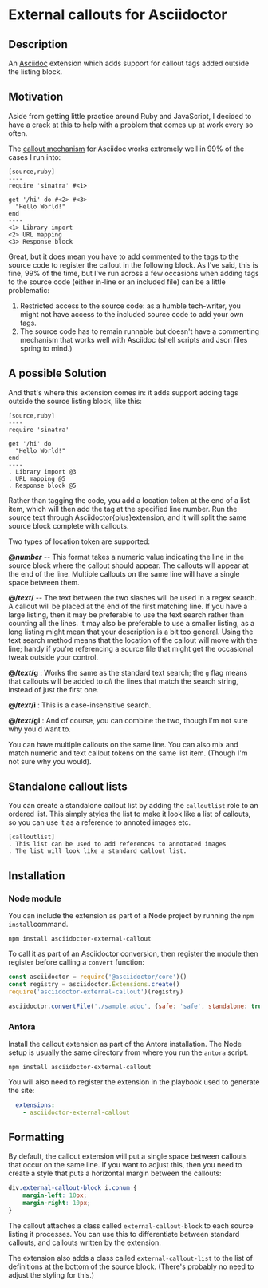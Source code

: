 # External callouts for Asciidoctor

## Description

An [Asciidoc](https://asciidoctor.org/) extension which adds support for callout tags added outside the listing block.

## Motivation

Aside from getting little practice around Ruby and JavaScript, I decided to have a crack at this to help with a problem that comes up at work every so often.

The [callout mechanism](https://docs.asciidoctor.org/asciidoc/latest/verbatim/callouts/) for Asciidoc works extremely well in 99% of the cases I run into:

```asciidoc
[source,ruby]
----
require 'sinatra' #<1>

get '/hi' do #<2> #<3>
  "Hello World!"
end
----
<1> Library import
<2> URL mapping
<3> Response block
```

Great, but it does mean you have to add commented to the tags to the source code to register the callout in the following block. As I've said, this is fine, 99% of the time, but I've run across a few occasions when adding tags to the source code (either in-line or an included file) can be a little problematic:

1. Restricted access to the source code: as a humble tech-writer, you might not have access to the included source code to add your own tags.
2. The source code has to remain runnable but doesn't have a commenting mechanism that works well with Asciidoc (shell scripts and Json files spring to mind.)

## A possible Solution
And that's where this extension comes in: it adds support adding tags outside the source listing block, like this:


```asciidoc
[source,ruby]
----
require 'sinatra'

get '/hi' do
  "Hello World!"
end
----
. Library import @3
. URL mapping @5
. Response block @5
```

Rather than tagging the code, you add a location token at the end of a list item, which will then add the tag at the specified line number. Run the source text through Asciidoctor{plus}extension, and it will split the same source block complete with callouts.

Two types of location token are supported:

**@_number_** -- This format takes a numeric value indicating the line in the source block where the callout should appear. The callouts will appear at the end of the line. Multiple callouts on the same line will have a single space between them.

**@/_text_/** -- The text between the two slashes will be used in a regex search. A callout will be placed at the end of the first matching line.
If you have a large listing, then it may be preferable to use the text search rather than counting all the lines. It may also be preferable to use a smaller listing, as a long listing might mean that your description is a bit too general.
Using the text search method means that the location of the callout will move with the line; handy if you're referencing a source file that might get the occasional tweak outside your control.

**@/_text_/g**
: Works the same as the standard text search; the `g` flag means that callouts will be added to _all_ the lines that match the search string, instead of just the first one.

**@/_text_/i**
: This is a case-insensitive search.

**@/_text_/gi**
: And of course, you can combine the two, though I'm not sure why you'd want to.

You can have multiple callouts on the same line.
You can also mix and match numeric and text callout tokens on the same list item. (Though I'm not sure why you would).

## Standalone callout lists
You can create a standalone callout list by adding the `calloutlist` role to an ordered list. This simply styles the list to make it look like a list of callouts, so you can use it as a reference to annoted images etc.
```asciidoc
[calloutlist]
. This list can be used to add references to annotated images
. The list will look like a standard callout list.
```


## Installation

### Node module

You can include the extension as part of a Node project by running the `npm install`command.

`npm install asciidoctor-external-callout`

To call it as part of an Asciidoctor conversion, then register the module then register before calling a `convert` function:

```javascript
const asciidoctor = require('@asciidoctor/core')()
const registry = asciidoctor.Extensions.create()
require('asciidoctor-external-callout')(registry)

asciidoctor.convertFile('./sample.adoc', {safe: 'safe', standalone: true, extension_registry: registry})
```

### Antora

Install the callout extension as part of the Antora installation. The Node setup is usually the same directory from where you run the `antora` script.

`npm install asciidoctor-external-callout`

You will also need to register the extension in the playbook used to generate the site:

```yaml
  extensions:
    - asciidoctor-external-callout

```

## Formatting

By default, the callout extension will put a single space between callouts that occur on the same line. If you want to adjust this, then you need to create a style that puts a horizontal margin between the callouts:

```css
div.external-callout-block i.conum {
    margin-left: 10px;
    margin-right: 10px;
}
```
The callout attaches a class called `external-callout-block` to each source listing it processes. You can use this to differentiate between standard callouts, and callouts written by the extension.

The extension also adds a class called `external-callout-list` to the list of definitions at the bottom of the source block. (There's probably no need to adjust the styling for this.)